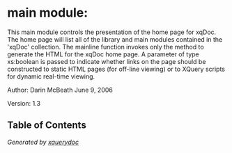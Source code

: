 # main module: 
    This main module controls the presentation of the home page for   xqDoc.  The home page will list all of the library and main modules   contained in the 'xqDoc' collection.   The mainline function invokes only the   method to generate the HTML for the xqDoc home page.  A parameter of type    xs:boolean is passed to indicate whether links on the page should be constructed    to static HTML pages (for off-line viewing) or to XQuery scripts for dynamic   real-time viewing.     


Author:  Darin McBeath    June 9, 2006   
Version:  1.3 

## Table of Contents





*Generated by [xquerydoc](https://github.com/xquery/xquerydoc)*
